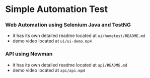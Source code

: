 # Simple Automation Test

### Web Automation using Selenium Java and TestNG
- it has its own detailed readme located at `ui/hometest/README.md`
- demo video located at `ui/ui-demo.mp4`

### API using Newman
- it has its own detailed readme located at `api/README.md`
- demo video located at `api/api.mp4`